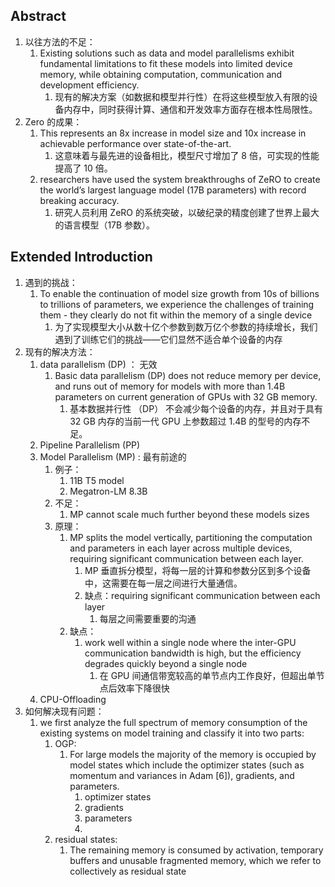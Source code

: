 ## Abstract
1. 以往方法的不足：
	1. Existing solutions such as data and model parallelisms exhibit fundamental limitations to fit these models into limited device memory, while obtaining computation, communication and development efficiency.
		1. 现有的解决方案（如数据和模型并行性）在将这些模型放入有限的设备内存中，同时获得计算、通信和开发效率方面存在根本性局限性。
2. Zero 的成果：
	1. This represents an 8x increase in model size and 10x increase in achievable performance over state-of-the-art.
		1. 这意味着与最先进的设备相比，模型尺寸增加了 8 倍，可实现的性能提高了 10 倍。
	2. researchers have used the system breakthroughs of ZeRO to create the world’s largest language model (17B parameters) with record breaking accuracy.
		1. 研究人员利用 ZeRO 的系统突破，以破纪录的精度创建了世界上最大的语言模型（17B 参数）。


## Extended Introduction
1. 遇到的挑战：
	1. To enable the continuation of model size growth from 10s of billions to trillions of parameters, we experience the challenges of training them - they clearly do not fit within the memory of a single device
		1. 为了实现模型大小从数十亿个参数到数万亿个参数的持续增长，我们遇到了训练它们的挑战——它们显然不适合单个设备的内存
2. 现有的解决方法：
	1. data parallelism (DP) ： 无效
		1. Basic data parallelism (DP) does not reduce memory per device, and runs out of memory for models with more than 1.4B parameters on current generation of GPUs with 32 GB memory.
			1. 基本数据并行性 （DP） 不会减少每个设备的内存，并且对于具有 32 GB 内存的当前一代 GPU 上参数超过 1.4B 的型号的内存不足。
	2. Pipeline Parallelism (PP)
	3. Model Parallelism (MP) : 最有前途的
		1. 例子：
			1. 11B T5 model
			2. Megatron-LM 8.3B
		2. 不足：
			1. MP cannot scale much further beyond these models sizes
		3. 原理：
			1. MP splits the model vertically, partitioning the computation and parameters in each layer across multiple devices, requiring significant communication between each layer.
				1. MP 垂直拆分模型，将每一层的计算和参数分区到多个设备中，这需要在每一层之间进行大量通信。
				2. 缺点：requiring significant communication between each layer
					1. 每层之间需要重要的沟通
			2. 缺点：
				1. work well within a single node where the inter-GPU communication bandwidth is high, but the efficiency degrades quickly beyond a single node
					1. 在 GPU 间通信带宽较高的单节点内工作良好，但超出单节点后效率下降很快
	4. CPU-Offloading
3. 如何解决现有问题：
	1. we first analyze the full spectrum of memory consumption of the existing systems on model training and classify it into two parts:
		1. OGP:
			1. For large models the majority of the memory is occupied by model states which include the optimizer states (such as momentum and variances in Adam [6]), gradients, and parameters.
				1. optimizer states
				2. gradients
				3. parameters
				4. 
		2. residual states:
			1. The remaining memory is consumed by activation, temporary buffers and unusable fragmented memory, which we refer to collectively as residual state